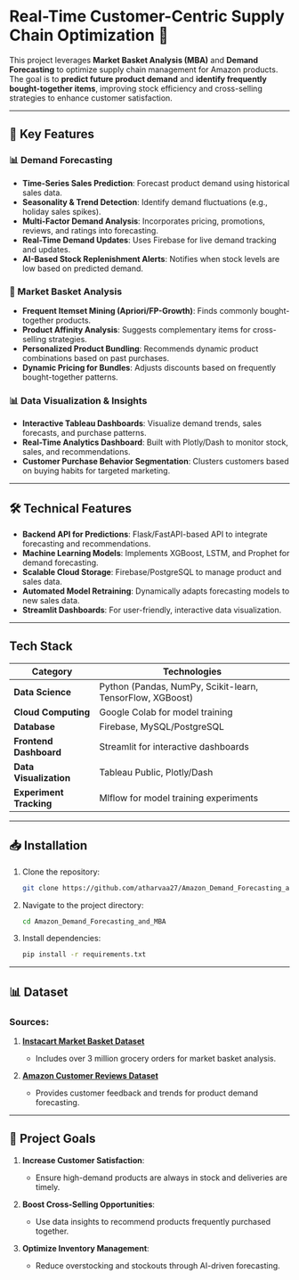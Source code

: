 # Real-Time Customer-Centric Supply Chain Optimization 🚀

This project leverages **Market Basket Analysis (MBA)** and **Demand Forecasting** to optimize supply chain management for Amazon products. The goal is to **predict future product demand** and **identify frequently bought-together items**, improving stock efficiency and cross-selling strategies to enhance customer satisfaction.

---

## 🚀 Key Features

### 📊 Demand Forecasting
- **Time-Series Sales Prediction**: Forecast product demand using historical sales data.
- **Seasonality & Trend Detection**: Identify demand fluctuations (e.g., holiday sales spikes).
- **Multi-Factor Demand Analysis**: Incorporates pricing, promotions, reviews, and ratings into forecasting.
- **Real-Time Demand Updates**: Uses Firebase for live demand tracking and updates.
- **AI-Based Stock Replenishment Alerts**: Notifies when stock levels are low based on predicted demand.

### 🛒 Market Basket Analysis
- **Frequent Itemset Mining (Apriori/FP-Growth)**: Finds commonly bought-together products.
- **Product Affinity Analysis**: Suggests complementary items for cross-selling strategies.
- **Personalized Product Bundling**: Recommends dynamic product combinations based on past purchases.
- **Dynamic Pricing for Bundles**: Adjusts discounts based on frequently bought-together patterns.

### 📊 Data Visualization & Insights
- **Interactive Tableau Dashboards**: Visualize demand trends, sales forecasts, and purchase patterns.
- **Real-Time Analytics Dashboard**: Built with Plotly/Dash to monitor stock, sales, and recommendations.
- **Customer Purchase Behavior Segmentation**: Clusters customers based on buying habits for targeted marketing.

---

## 🛠️ Technical Features
- **Backend API for Predictions**: Flask/FastAPI-based API to integrate forecasting and recommendations.
- **Machine Learning Models**: Implements XGBoost, LSTM, and Prophet for demand forecasting.
- **Scalable Cloud Storage**: Firebase/PostgreSQL to manage product and sales data.
- **Automated Model Retraining**: Dynamically adapts forecasting models to new sales data.
- **Streamlit Dashboards**: For user-friendly, interactive data visualization.

---

## Tech Stack

| **Category**          | **Technologies**                                                        |
|------------------------|------------------------------------------------------------------------|
| **Data Science**       | Python (Pandas, NumPy, Scikit-learn, TensorFlow, XGBoost)             |
| **Cloud Computing**    | Google Colab for model training                                       |
| **Database**           | Firebase, MySQL/PostgreSQL                                            |
| **Frontend Dashboard** | Streamlit for interactive dashboards                                  |
| **Data Visualization** | Tableau Public, Plotly/Dash                                           |
| **Experiment Tracking**| Mlflow for model training experiments                                 |

---

## 📥 Installation

1. Clone the repository:
   ```bash
   git clone https://github.com/atharvaa27/Amazon_Demand_Forecasting_and_MBA.git

2. Navigate to the project directory:
   ```bash
   cd Amazon_Demand_Forecasting_and_MBA
3. Install dependencies:
   ```bash
   pip install -r requirements.txt

---
   
## 📊 Dataset
### Sources:
1. **[Instacart Market Basket Dataset](https://www.kaggle.com/c/instacart-market-basket-analysis)**  
   - Includes over 3 million grocery orders for market basket analysis.
   
2. **[Amazon Customer Reviews Dataset](https://registry.opendata.aws/amazon-reviews/)**  
   - Provides customer feedback and trends for product demand forecasting.

---

## 🎯 Project Goals

1. **Increase Customer Satisfaction**:
   - Ensure high-demand products are always in stock and deliveries are timely.
   
2. **Boost Cross-Selling Opportunities**:
   - Use data insights to recommend products frequently purchased together.
   
3. **Optimize Inventory Management**:
   - Reduce overstocking and stockouts through AI-driven forecasting.
